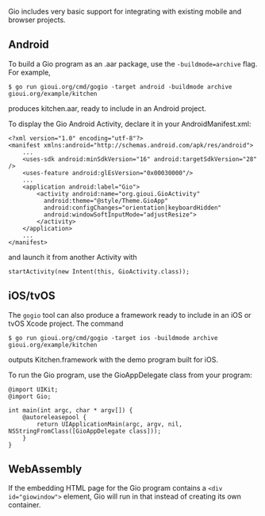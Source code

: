 Gio includes very basic support for integrating with existing mobile and browser projects.

## Android

To build a Gio program as an .aar package, use the `-buildmode=archive` flag. For example,

    $ go run gioui.org/cmd/gogio -target android -buildmode archive gioui.org/example/kitchen

produces kitchen.aar, ready to include in an Android project.

To display the Gio Android Activity, declare it in your AndroidManifest.xml:

	<?xml version="1.0" encoding="utf-8"?>
	<manifest xmlns:android="http://schemas.android.com/apk/res/android">
		...
		<uses-sdk android:minSdkVersion="16" android:targetSdkVersion="28" />
		<uses-feature android:glEsVersion="0x00030000"/>
		...
		<application android:label="Gio">
			<activity android:name="org.gioui.GioActivity"
			  android:theme="@style/Theme.GioApp"
			  android:configChanges="orientation|keyboardHidden"
			  android:windowSoftInputMode="adjustResize">
			</activity>
		</application>
		...
	</manifest>

and launch it from another Activity with

	startActivity(new Intent(this, GioActivity.class));


## iOS/tvOS

The `gogio` tool can also produce a framework ready to include in an iOS or tvOS Xcode project.
The command

    $ go run gioui.org/cmd/gogio -target ios -buildmode archive gioui.org/example/kitchen

outputs Kitchen.framework with the demo program built for iOS.

To run the Gio program, use the GioAppDelegate class from your program:

	@import UIKit;
	@import Gio;

	int main(int argc, char * argv[]) {
		@autoreleasepool {
			return UIApplicationMain(argc, argv, nil, NSStringFromClass([GioAppDelegate class]));
		}
	}


## WebAssembly

If the embedding HTML page for the Gio program contains a `<div id="giowindow">` element, Gio
will run in that instead of creating its own container.
